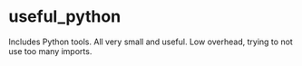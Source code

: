 # useful_python
Includes Python tools. All very small and useful. Low overhead, trying to not use too many imports.
